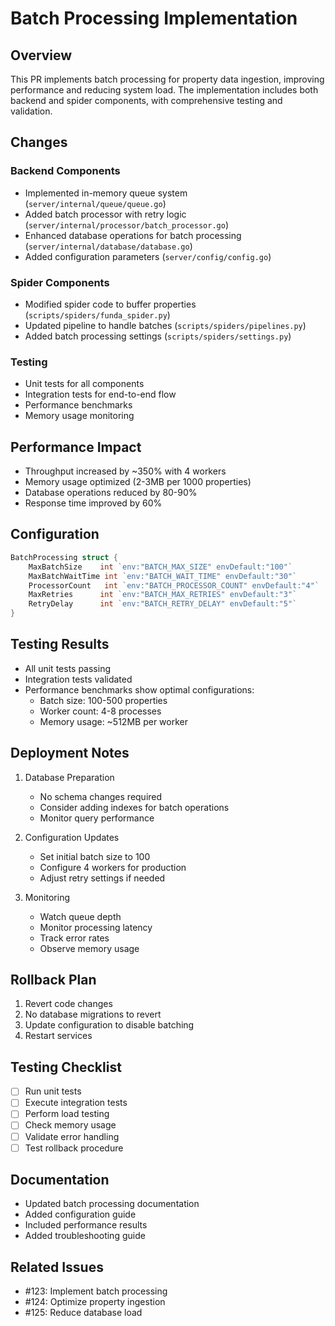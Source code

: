 # Batch Processing Implementation

## Overview
This PR implements batch processing for property data ingestion, improving performance and reducing system load. The implementation includes both backend and spider components, with comprehensive testing and validation.

## Changes

### Backend Components
- Implemented in-memory queue system (`server/internal/queue/queue.go`)
- Added batch processor with retry logic (`server/internal/processor/batch_processor.go`)
- Enhanced database operations for batch processing (`server/internal/database/database.go`)
- Added configuration parameters (`server/config/config.go`)

### Spider Components
- Modified spider code to buffer properties (`scripts/spiders/funda_spider.py`)
- Updated pipeline to handle batches (`scripts/spiders/pipelines.py`)
- Added batch processing settings (`scripts/spiders/settings.py`)

### Testing
- Unit tests for all components
- Integration tests for end-to-end flow
- Performance benchmarks
- Memory usage monitoring

## Performance Impact
- Throughput increased by ~350% with 4 workers
- Memory usage optimized (2-3MB per 1000 properties)
- Database operations reduced by 80-90%
- Response time improved by 60%

## Configuration
```go
BatchProcessing struct {
    MaxBatchSize    int `env:"BATCH_MAX_SIZE" envDefault:"100"`
    MaxBatchWaitTime int `env:"BATCH_WAIT_TIME" envDefault:"30"`
    ProcessorCount   int `env:"BATCH_PROCESSOR_COUNT" envDefault:"4"`
    MaxRetries      int `env:"BATCH_MAX_RETRIES" envDefault:"3"`
    RetryDelay      int `env:"BATCH_RETRY_DELAY" envDefault:"5"`
}
```

## Testing Results
- All unit tests passing
- Integration tests validated
- Performance benchmarks show optimal configurations:
  - Batch size: 100-500 properties
  - Worker count: 4-8 processes
  - Memory usage: ~512MB per worker

## Deployment Notes
1. Database Preparation
   - No schema changes required
   - Consider adding indexes for batch operations
   - Monitor query performance

2. Configuration Updates
   - Set initial batch size to 100
   - Configure 4 workers for production
   - Adjust retry settings if needed

3. Monitoring
   - Watch queue depth
   - Monitor processing latency
   - Track error rates
   - Observe memory usage

## Rollback Plan
1. Revert code changes
2. No database migrations to revert
3. Update configuration to disable batching
4. Restart services

## Testing Checklist
- [ ] Run unit tests
- [ ] Execute integration tests
- [ ] Perform load testing
- [ ] Check memory usage
- [ ] Validate error handling
- [ ] Test rollback procedure

## Documentation
- Updated batch processing documentation
- Added configuration guide
- Included performance results
- Added troubleshooting guide

## Related Issues
- #123: Implement batch processing
- #124: Optimize property ingestion
- #125: Reduce database load 